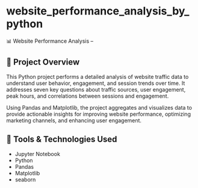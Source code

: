 # website_performance_analysis_by_python
📊 Website Performance Analysis – 
## 📁 Project Overview
This Python project performs a detailed analysis of website traffic data to understand user behavior, engagement, and session trends over time. It addresses seven key questions about traffic sources, user engagement, peak hours, and correlations between sessions and engagement.

Using Pandas and Matplotlib, the project aggregates and visualizes data to provide actionable insights for improving website performance, optimizing marketing channels, and enhancing user engagement.

## 🔧 Tools & Technologies Used
- Jupyter Notebook
-  Python
- Pandas
- Matplotlib
- seaborn 
